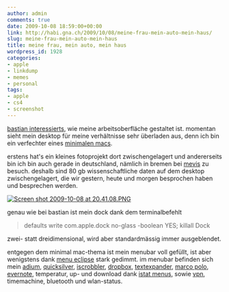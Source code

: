 ```yaml
---
author: admin
comments: true
date: 2009-10-08 18:59:00+00:00
link: http://habi.gna.ch/2009/10/08/meine-frau-mein-auto-mein-haus/
slug: meine-frau-mein-auto-mein-haus
title: meine frau, mein auto, mein haus
wordpress_id: 1928
categories:
- apple
- linkdump
- memes
- personal
tags:
- apple
- cs4
- screenshot
---
```


[bastian interessierts](http://blog.dasrecht.net/2009/10/07/desktop-07-10-2009/), wie meine arbeitsoberfläche gestaltet ist. momentan sieht mein desktop für meine verhältnisse sehr überladen aus, denn ich bin ein verfechter eines [minimalen macs](http://minimalmac.com/).




erstens hat's ein kleines fotoprojekt dort zwischengelagert und andererseits bin ich bin auch gerade in deutschland, nämlich in bremen bei [mevis](http://mevis.de/mre/Lunge.html) zu besuch. deshalb sind 80 gb wissenschaftliche daten auf dem desktop zwischengelagert, die wir gestern, heute und morgen besprochen haben und besprechen werden.




[![Screen shot 2009-10-08 at 20.41.08.PNG](http://habi.gna.ch/wp-content/uploads/2009/10/Screen-shot-2009-10-08-at-20.41.08-tm.jpg)](http://habi.gna.ch/wp-content/uploads/2009/10/Screen-shot-2009-10-08-at-20.41.08.png)




[](http://habi.gna.ch/wp-content/uploads/2009/10/Screen-shot-2009-10-08-at-20.41.08.png)  

genau wie bei bastian ist mein dock dank dem terminalbefehlt




<blockquote>
  defaults write com.apple.dock no-glass -boolean YES; killall Dock
</blockquote>




zwei- statt dreidimensional, wird aber standardmässig immer ausgeblendet.




entgegen dem minimal mac-thema ist mein menubar voll gefüllt, ist aber wenigstens dank [menu eclipse](http://www.apple.com/downloads/macosx/system_disk_utilities/menueclipse.html) stark gedimmt. im menubar befinden sich mein [adium](http://adium.im/), [quicksilver](http://www.blacktree.com/), [iscrobbler](http://www.last.fm/group/iScrobbler), [dropbox](https://www.getdropbox.com/), [textexpander](http://www.smileonmymac.com/TextExpander/), [marco polo](http://www.symonds.id.au/marcopolo/), [evernote](http://www.evernote.com/), temperatur, up- und download dank [istat menus](http://islayer.com/apps/istatmenus/), sowie [vpn](http://www.id.unibe.ch/content/services/virtual_private_networking_vpn/auf_einen_blick/index_ger.html), timemachine, bluetooth und wlan-status.




